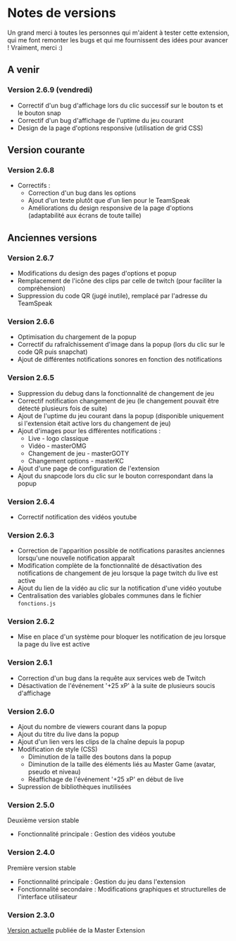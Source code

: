 # Notes de versions

Un grand merci à toutes les personnes qui m'aident à tester cette extension, qui me font remonter les bugs et qui me fournissent des idées pour avancer ! Vraiment, merci :)

## A venir 

### Version 2.6.9 (vendredi)

* Correctif d'un bug d'affichage lors du clic successif sur le bouton ts et le bouton snap
* Correctif d'un bug d'affichage de l'uptime du jeu courant
* Design de la page d'options responsive (utilisation de grid CSS)

## Version courante

### Version 2.6.8

* Correctifs :
   * Correction d'un bug dans les options
   * Ajout d'un texte plutôt que d'un lien pour le TeamSpeak
   * Améliorations du design responsive de la page d'options (adaptabilité aux écrans de toute taille)


## Anciennes versions

### Version 2.6.7

* Modifications du design des pages d'options et popup
* Remplacement de l'icône des clips par celle de twitch (pour faciliter la compréhension)
* Suppression du code QR (jugé inutile), remplacé par l'adresse du TeamSpeak

### Version 2.6.6

* Optimisation du chargement de la popup
* Correctif du rafraîchissement d'image dans la popup (lors du clic sur le code QR puis snapchat) 
* Ajout de différentes notifications sonores en fonction des notifications

### Version 2.6.5

* Suppression du debug dans la fonctionnalité de changement de jeu
* Correctif notification changement de jeu (le changement pouvait être détecté plusieurs fois de suite)
* Ajout de l'uptime du jeu courant dans la popup (disponible uniquement si l'extension était active lors du changement de jeu)
* Ajout d'images pour les différentes notifications :
    * Live                  - logo classique
    * Vidéo                 - masterOMG
    * Changement de jeu     - masterGOTY
    * Changement options    - masterKC
* Ajout d'une page de configuration de l'extension
* Ajout du snapcode lors du clic sur le bouton correspondant dans la popup

### Version 2.6.4

* Correctif notification des vidéos youtube

### Version 2.6.3

* Correction de l'apparition possible de notifications parasites anciennes lorsqu'une nouvelle notification apparaît
* Modification complète de la fonctionnalité de désactivation des notifications de changement de jeu lorsque la page twitch du live est active
* Ajout du lien de la vidéo au clic sur la notification d'une vidéo youtube
* Centralisation des variables globales communes dans le fichier `fonctions.js`

### Version 2.6.2

* Mise en place d'un système pour bloquer les notification de jeu lorsque la page du live est active

### Version 2.6.1
 
* Correction d'un bug dans la requête aux services web de Twitch
* Désactivation de l'événement '+25 xP' à la suite de plusieurs soucis d'affichage

### Version 2.6.0 

* Ajout du nombre de viewers courant dans la popup
* Ajout du titre du live dans la popup
* Ajout d'un lien vers les clips de la chaîne depuis la popup
* Modification de style (CSS)
    * Diminution de la taille des boutons dans la popup
    * Diminution de la taille des éléments liés au Master Game (avatar, pseudo et niveau)
    * Réaffichage de l'événement '+25 xP' en début de live
* Supression de bibliothèques inutilisées
    
### Version 2.5.0

Deuxième version stable
* Fonctionnalité principale :  Gestion des vidéos youtube

### Version 2.4.0

Première version stable
* Fonctionnalité principale : Gestion du jeu dans l'extension
* Fonctionnalité secondaire : Modifications graphiques et structurelles de l'interface utilisateur

### Version 2.3.0

[Version actuelle](https://chrome.google.com/webstore/detail/master-snakou/lcjhokogmfjbhdfnhpgpamfpjjgckejn?hl=fr) publiée de la Master Extension 

